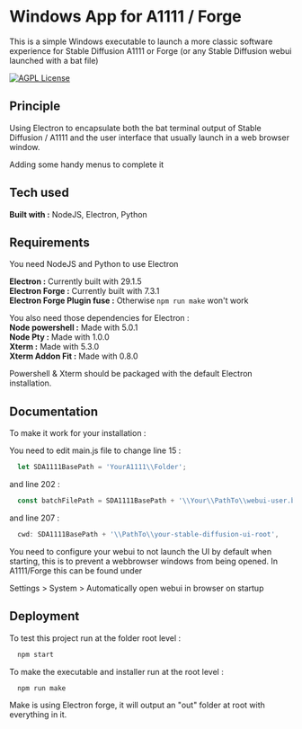 
# Windows App for A1111 / Forge

This is a simple Windows executable to launch a more classic software experience for Stable Diffusion A1111 or Forge (or any Stable Diffusion webui launched with a bat file)

[![AGPL License](https://img.shields.io/badge/License-AGPL-blue.svg)](http://www.gnu.org/licenses/agpl-3.0)


## Principle

Using Electron to encapsulate both the bat terminal output of Stable Diffusion / A1111 and the user interface that usually launch in a web browser window.

Adding some handy menus to complete it

## Tech used

**Built with :** NodeJS, Electron, Python

## Requirements

You need NodeJS and Python to use Electron

**Electron :** Currently built with 29.1.5\
**Electron Forge :** Currently built with 7.3.1\
**Electron Forge Plugin fuse :** Otherwise `npm run make` won't work

You also need those dependencies for Electron :\
**Node powershell :** Made with 5.0.1\
**Node Pty :** Made with 1.0.0\
**Xterm :** Made with 5.3.0\
**Xterm Addon Fit :** Made with 0.8.0

Powershell & Xterm should be packaged with the default Electron installation.

## Documentation
To make it work for your installation : 

You need to edit main.js file to change line 15 :

```javascript
  let SDA1111BasePath = 'YourA1111\\Folder';
```
and line 202 : 

```javascript
  const batchFilePath = SDA1111BasePath + '\\Your\\PathTo\\webui-user.bat';
```
and line 207 :

```javascript
  cwd: SDA1111BasePath + '\\PathTo\\your-stable-diffusion-ui-root',
```
You need to configure your webui to not launch the UI by default when starting, this is to prevent a webbrowser windows from being opened.
In A1111/Forge this can be found under 

Settings > System > Automatically open webui in browser on startup


## Deployment

To test this project run at the folder root level :

```bash
  npm start
```

To make the executable and installer run at the root level :

```bash
  npm run make
```
Make is using Electron forge, it will output an "out" folder at root with everything in it.